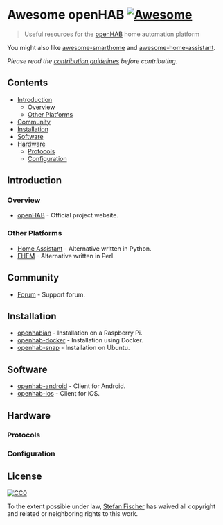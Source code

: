 # Awesome **openHAB** [![Awesome](https://awesome.re/badge.svg)](https://awesome.re)

> Useful resources for the [openHAB](https://www.openhab.org/) home automation platform

You might also like [awesome-smarthome](https://github.com/pfalcon/awesome-smarthome) and [awesome-home-assistant](https://github.com/frenck/awesome-home-assistant).

*Please read the [contribution guidelines](contributing.md) before contributing.*

## Contents

<!-- START doctoc generated TOC please keep comment here to allow auto update -->
<!-- DON'T EDIT THIS SECTION, INSTEAD RE-RUN doctoc TO UPDATE -->


- [Introduction](#introduction)
  - [Overview](#overview)
  - [Other Platforms](#other-platforms)
- [Community](#community)
- [Installation](#installation)
- [Software](#software)
- [Hardware](#hardware)
  - [Protocols](#protocols)
  - [Configuration](#configuration)

<!-- END doctoc generated TOC please keep comment here to allow auto update -->

## Introduction

### Overview

- [openHAB](https://www.openhab.org/) - Official project website.

### Other Platforms

- [Home Assistant](https://www.home-assistant.io/) - Alternative written in Python.
- [FHEM](http://fhem.de/fhem.html) - Alternative written in Perl.

## Community

- [Forum](https://community.openhab.org/) - Support forum.

## Installation

- [openhabian](https://github.com/openhab/openhabian) - Installation on a Raspberry Pi.
- [openhab-docker](https://github.com/openhab/openhab-docker) - Installation using Docker.
- [openhab-snap](https://github.com/openhab/openhab-snap) - Installation on Ubuntu.

## Software

- [openhab-android](https://github.com/openhab/openhab-android) - Client for Android.
- [openhab-ios](https://github.com/openhab/openhab-ios) - Client for iOS.

## Hardware

### Protocols

### Configuration

## License

[![CC0](http://mirrors.creativecommons.org/presskit/buttons/88x31/svg/cc-zero.svg)](https://creativecommons.org/publicdomain/zero/1.0/)

To the extent possible under law, [Stefan Fischer](https://github.com/sfischer13) has waived all copyright and related or neighboring rights to this work.
